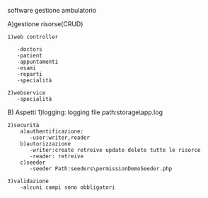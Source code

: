 software 
gestione ambulatorio

A)gestione risorse(CRUD)

    1)web controller

       -doctors
       -patient
       -appuntamenti
       -esami
       -reparti
       -specialità
  
    2)webservice
       -specialità

B) Aspetti
    1)logging:
       logging file path:storage\app.log

    2)securità
        a)authentificazione:
           -user:writer,reader
        b)autorizzazione
           -writer:create retreive update delete tutte le risorce
           -reader: retreive
        c)seeder
           -seeder Path:seeders\permissionDemoSeeder.php

    3)validazione
        -alcuni campi sono obbligatori




